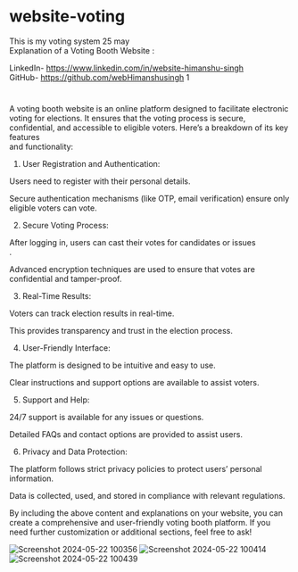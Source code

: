# website-voting
This is my voting  system 25 may<br>
Explanation of a Voting Booth Website :<br>

LinkedIn- https://www.linkedin.com/in/website-himanshu-singh<br>
GitHub- https://github.com/webHimanshusingh 1<br>

<h1></h1>
A voting booth website is an online platform designed to facilitate electronic voting for elections. It ensures that the voting process is secure, confidential, and accessible to eligible voters. Here’s a breakdown of its key features <br>and functionality:<br>

1. User Registration and Authentication:<br>

Users need to register with their personal details.<br>

Secure authentication mechanisms (like OTP, email verification) ensure only eligible voters can vote.<br>

2. Secure Voting Process:<br>

After logging in, users can cast their votes for candidates or issues<br>.

Advanced encryption techniques are used to ensure that votes are confidential and tamper-proof.<br>

3. Real-Time Results:<br>

Voters can track election results in real-time.<br>

This provides transparency and trust in the election process.<br>

4. User-Friendly Interface:<br>

The platform is designed to be intuitive and easy to use.<br>

Clear instructions and support options are available to assist voters.<br>

5. Support and Help:<br>

24/7 support is available for any issues or questions.<br>

Detailed FAQs and contact options are provided to assist users.<br>

6. Privacy and Data Protection:<br>

The platform follows strict privacy policies to protect users’ personal information.<br>

Data is collected, used, and stored in compliance with relevant regulations.<br>

By including the above content and explanations on your website, you can create a comprehensive and user-friendly voting booth platform. If you need further customization or additional sections, feel free to ask!<br>

![Screenshot 2024-05-22 100356](https://github.com/webHimanshusingh/website-voting/assets/170223793/17a5bfc8-78d2-41c4-9982-7c12b16d42ad)
![Screenshot 2024-05-22 100414](https://github.com/webHimanshusingh/website-voting/assets/170223793/178ea729-4f8b-47c9-a4cf-c3afbcc4029a)
![Screenshot 2024-05-22 100439](https://github.com/webHimanshusingh/website-voting/assets/170223793/7ed17c90-7aaa-4ae7-917d-cbb00cb9abe6)

